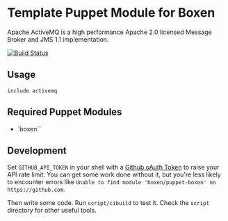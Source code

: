 # Template Puppet Module for Boxen

Apache ActiveMQ is a high performance Apache 2.0 licensed
Message Broker and JMS 1.1 implementation.

[![Build Status](https://travis-ci.org/boxen/puppet-template.png?branch=master)](https://travis-ci.org/boxen/puppet-template)

## Usage


```puppet
include activemq
```

## Required Puppet Modules

* `boxen``

## Development

Set `GITHUB_API_TOKEN` in your shell with a [Github oAuth Token](https://help.github.com/articles/creating-an-oauth-token-for-command-line-use) to raise your API rate limit. You can get some work done without it, but you're less likely to encounter errors like `Unable to find module 'boxen/puppet-boxen' on https://github.com`.

Then write some code. Run `script/cibuild` to test it. Check the `script`
directory for other useful tools.
